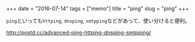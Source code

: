+++
date = "2016-07-14"
tags =  ["memo"]
title = "ping"
slug = "ping"
+++

`ping`といっても`httping`, `dnsping`, `smtpping`などがあって、使い分けると便利。

http://postd.cc/advanced-ping-httping-dnsping-smtpping/
	
